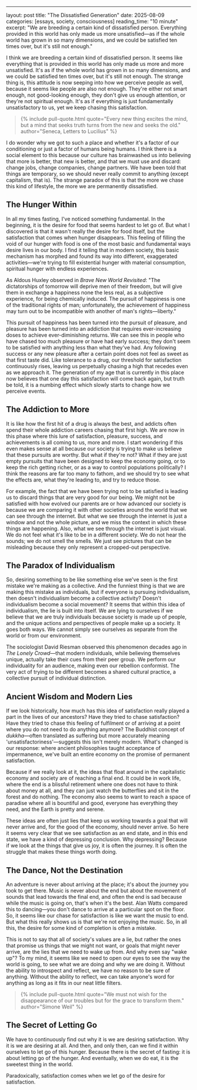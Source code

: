 ---
layout: post
title: "The Dissatisfied Generation"
date: 2025-08-09
categories: [essays, society, consciousness]
reading_time: "10 minute"
excerpt: "We are breeding a certain kind of dissatisfied person. Everything provided in this world has only made us more unsatisfied—as if the whole world has grown in so many dimensions, and we could be satisfied ten times over, but it's still not enough."

I think we are breeding a certain kind of dissatisfied person. It seems like everything that is provided in this world has only made us more and more unsatisfied. It's as if the whole world has grown in so many dimensions, and we could be satisfied ten times over, but it's still not enough. The strange thing is, this attitude is now seeping into how we perceive people as well, because it seems like people are also not enough. They're either not smart enough, not good-looking enough, they don't give us enough attention, or they're not spiritual enough. It's as if everything is just fundamentally unsatisfactory to us, yet we keep chasing this satisfaction.

> {% include pull-quote.html quote="Every new thing excites the mind, but a mind that seeks truth turns from the new and seeks the old." author="Seneca, Letters to Lucilius" %}

I do wonder why we got to such a place and whether it's a factor of our conditioning or just a factor of humans being humans. I think there is a social element to this because our culture has brainwashed us into believing that more is better, that new is better, and that we must use and discard: change jobs, change companies, change partners. We have been told that things are temporary, so we should never really commit to anything (except capitalism, that is). The strange paradox of this is that the more we chase this kind of lifestyle, the more we are permanently dissatisfied.

## The Hunger Within

In all my times fasting, I've noticed something fundamental. In the beginning, it is the desire for food that seems hardest to let go of. But what I discovered is that it wasn't really the desire for food itself, but the satisfaction that comes when hunger disappears. This feeling of filling the void of our hunger with food is one of the most basic and fundamental ways desire lives in our body. I find it telling that in modern society, this basic mechanism has morphed and found its way into different, exaggerated activities—we're trying to fill existential hunger with material consumption, spiritual hunger with endless experiences.

As Aldous Huxley observed in *Brave New World Revisited*: "The dictatorships of tomorrow will deprive men of their freedom, but will give them in exchange a happiness none the less real, as a subjective experience, for being chemically induced. The pursuit of happiness is one of the traditional rights of man; unfortunately, the achievement of happiness may turn out to be incompatible with another of man's rights—liberty." 

This pursuit of happiness has been turned into the pursuit of pleasure, and pleasure has been turned into an addiction that requires ever-increasing doses to achieve ever-diminishing returns. We can see this in people who have chased too much pleasure or have had early success; they don't seem to be satisfied with anything less than what they've had. Any following success or any new pleasure after a certain point does not feel as sweet as that first taste did. Like tolerance to a drug, our threshold for satisfaction continuously rises, leaving us perpetually chasing a high that recedes even as we approach it. The generation of my age that is currently in this place now believes that one day this satisfaction will come back again, but truth be told, it is a numbing effect which slowly starts to change how we perceive events.

## The Addiction to More

It is like how the first hit of a drug is always the best, and addicts often spend their whole addiction careers chasing that first high. We are now in this phase where this lure of satisfaction, pleasure, success, and achievements is all coming to us, more and more. I start wondering if this even makes sense at all because our society is trying to make us believe that these pursuits are worthy. But what if they're not? What if they are just empty pursuits that have been designed to keep the economy going, or to keep the rich getting richer, or as a way to control populations politically? I think the reasons are far too many to fathom, and we should try to see what the effects are, what they're leading to, and try to reduce those.

For example, the fact that we have been trying not to be satisfied is leading us to discard things that are very good for our being. We might not be satisfied with how evolved our parents are or how advanced our society is because we are comparing it with other societies around the world that we can see through the internet. But what we see through the internet is just a window and not the whole picture, and we miss the context in which these things are happening. Also, what we see through the internet is just visual. We do not feel what it's like to be in a different society. We do not hear the sounds; we do not smell the smells. We just see pictures that can be misleading because they only represent a cropped-out perspective.

## The Paradox of Individualism

So, desiring something to be like something else we've seen is the first mistake we're making as a collective. And the funniest thing is that we are making this mistake as individuals, but if everyone is pursuing individualism, then doesn't individualism become a collective activity? Doesn't individualism become a social movement? It seems that within this idea of individualism, the lie is built into itself. We are lying to ourselves if we believe that we are truly individuals because society is made up of people, and the unique actions and perspectives of people make up a society. It goes both ways. We cannot simply see ourselves as separate from the world or from our environment.

The sociologist David Riesman observed this phenomenon decades ago in *The Lonely Crowd*—that modern individuals, while believing themselves unique, actually take their cues from their peer group. We perform our individuality for an audience, making even our rebellion conformist. The very act of trying to be different becomes a shared cultural practice, a collective pursuit of individual distinction.

## Ancient Wisdom and Modern Lies

If we look historically, how much has this idea of satisfaction really played a part in the lives of our ancestors? Have they tried to chase satisfaction? Have they tried to chase this feeling of fulfilment or of arriving at a point where you do not need to do anything anymore? The Buddhist concept of *dukkha*—often translated as suffering but more accurately meaning 'unsatisfactoriness'—suggests this isn't merely modern. What's changed is our response: where ancient philosophies taught acceptance of impermanence, we've built an entire economy on the promise of permanent satisfaction. 

Because if we really look at it, the ideas that float around in the capitalistic economy and society are of reaching a final end. It could be in work life, where the end is a blissful retirement where one does not have to think about money at all, and they can just watch the butterflies and sit in the forest and do nothing. The economy also seems to want to reach a space of paradise where all is bountiful and good, everyone has everything they need, and the Earth is pretty and serene.

These ideas are often just lies that keep us working towards a goal that will never arrive and, for the good of the economy, should never arrive. So here it seems very clear that we see satisfaction as an end state, and in this end state, we have a kind of depressing conclusion. Why depressing? Because if we look at the things that give us joy, it is often the journey. It is often the struggle that makes these things worth doing. 

## The Dance, Not the Destination

An adventure is never about arriving at the place; it's about the journey you took to get there. Music is never about the end but about the movement of sounds that lead towards the final end, and often the end is sad because while the music is going on, that's when it's the best. Alan Watts compared this to dancing—you don't dance to arrive at a particular spot on the floor. So, it seems like our chase for satisfaction is like we want the music to end. But what this really shows us is that we're not enjoying the music. So, in all this, the desire for some kind of completion is often a mistake.

This is not to say that all of society's values are a lie, but rather the ones that promise us things that we might not want, or goals that might never arrive, are the lies that we need to wake up from. And why even say "wake up"? To my mind, it seems like we need to open our eyes to see the way the world is going, to see what we are doing and why we are doing it. Without the ability to introspect and reflect, we have no reason to be sure of anything. Without the ability to reflect, we can take anyone's word for anything as long as it fits in our neat little filters. 

> {% include pull-quote.html quote="We must not wish for the disappearance of our troubles but for the grace to transform them." author="Simone Weil" %}

## The Secret of Letting Go

We have to continuously find out why it is we are desiring satisfaction. Why it is we are desiring at all. And then, and only then, can we find it within ourselves to let go of this hunger. Because there is the secret of fasting: it is about letting go of the hunger. And eventually, when we do eat, it is the sweetest thing in the world. 

Paradoxically, satisfaction comes when we let go of the desire for satisfaction.